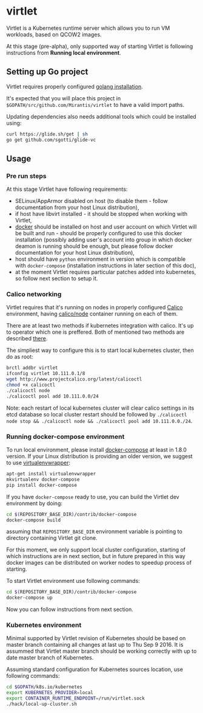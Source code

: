 # virtlet

Virtlet is a Kubernetes runtime server which allows you to run VM workloads, based on QCOW2 images.

At this stage (pre-alpha), only supported way of starting Virtlet is following instructions from **Running local environment**.

## Setting up Go project

Virtlet requires properly configured [golang installation](https://golang.org/doc/install).

It's expected that you will place this project in `$GOPATH/src/github.com/Mirantis/virtlet` to have a valid import paths.

Updating dependencies also needs additional tools which could be installed using:

```sh
curl https://glide.sh/get | sh
go get github.com/sgotti/glide-vc
```

## Usage

### Pre run steps

At this stage Virtlet have following requirements:

* SELinux/AppArmor disabled on host (to disable them - follow documentation from your host Linux distribution),
* if host have libvirt installed - it should be stopped when working with Virtlet,
* [docker](https://www.docker.com) should be installed on host and user account on which Virtlet will be built and run - should be properly configured to use this docker installation (possibly adding user's account into group in which docker deamon is running should be enough, but please follow docker documentation for your host Linux distribution),
* host should have `python` environment in version which is compatible with `docker-compose` (installation instructions in later section of this doc),
* at the moment Virtlet requires particular patches added into kubernetes, so follow next section to setup it.

### Calico networking

Virtlet requires that it's running on nodes in properly configured [Calico](https://www.projectcalico.org/) environment, having [calico/node](https://github.com/projectcalico/calico-containers/blob/master/docs/Components.md) container running on each of them.

There are at least two methods if kubernetes integration with calico. It's up to operator which one is preffered.
Both of mentioned two methods are described [there](https://github.com/projectcalico/calico-containers/blob/master/docs/cni/kubernetes/KubernetesIntegration.md).

The simpliest way to configure this is to start local kubernetes cluster, then do as root:
```sh
brctl addbr virtlet
ifconfig virtlet 10.111.0.1/8
wget http://www.projectcalico.org/latest/calicoctl
chmod +x calicoctl
./calicoctl node
./calicoctl pool add 10.111.0.0/24
```

Note: each restart of local kubernetes cluster will clear calico settings in its etcd database so local cluster restart should be followed by `./calicoctl node stop && ./calicoctl node && ./calicoctl pool add 10.111.0.0./24`.

### Running docker-compose environment

To run local environment, please install [docker-compose](https://pypi.python.org/pypi/docker-compose)
at least in 1.8.0 version. If your Linux distribution is providing an older version, we suggest to
use [virtualenvwrapper](https://virtualenvwrapper.readthedocs.io):

```sh
apt-get install virtualenvwrapper
mkvirtualenv docker-compose
pip install docker-compose
```

If you have `docker-compose` ready to use, you can build the Virtlet dev environment by doing:

```sh
cd $(REPOSITORY_BASE_DIR)/contrib/docker-compose
docker-compose build
```

assuming that `REPOSITORY_BASE_DIR` environment variable is pointing to directory containing Virtlet git clone.

For this moment, we only support local cluster configuration, starting of which instructions are in next section, but in future prepared in this way docker images can be distributed on worker nodes to speedup process of starting.

To start Virtlet environment use following commands:

```sh
cd $(REPOSITORY_BASE_DIR)/contrib/docker-compose
docker-compose up
```

Now you can follow instructions from next section.

### Kubernetes environment

Minimal supported by Virtlet revision of Kubernetes should be based on master branch containing all changes at last up to Thu Sep 9 2016.
It is assummed that Virtlet master branch should be working correctly with up to date master branch of Kubernetes.

Assuming standard configuration for Kubernetes sources location, use following commands:

```sh
cd $GOPATH/k8s.io/kubernetes
export KUBERNETES_PROVIDER=local
export CONTAINER_RUNTIME_ENDPOINT=/run/virtlet.sock
./hack/local-up-cluster.sh
```
